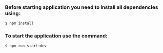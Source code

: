### Before starting application you need to install all dependencies using:

```bash
$ npm install
```

### To start the application use the command:

```bash
$ npm run start:dev
```